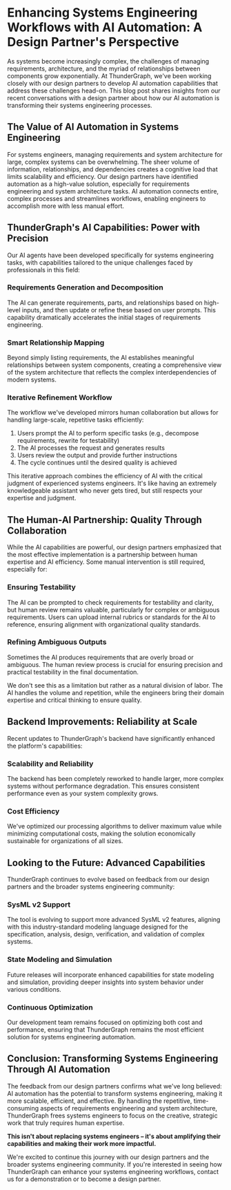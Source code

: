 # Enhancing Systems Engineering Workflows with AI Automation: A Design Partner's Perspective

As systems become increasingly complex, the challenges of managing requirements, architecture, and the myriad of relationships between components grow exponentially. At ThunderGraph, we've been working closely with our design partners to develop AI automation capabilities that address these challenges head-on. This blog post shares insights from our recent conversations with a design partner about how our AI automation is transforming their systems engineering processes.

## The Value of AI Automation in Systems Engineering

For systems engineers, managing requirements and system architecture for large, complex systems can be overwhelming. The sheer volume of information, relationships, and dependencies creates a cognitive load that limits scalability and efficiency. Our design partners have identified automation as a high-value solution, especially for requirements engineering and system architecture tasks. AI automation connects entire, complex processes and streamlines workflows, enabling engineers to accomplish more with less manual effort.

## ThunderGraph's AI Capabilities: Power with Precision

Our AI agents have been developed specifically for systems engineering tasks, with capabilities tailored to the unique challenges faced by professionals in this field:

### Requirements Generation and Decomposition

The AI can generate requirements, parts, and relationships based on high-level inputs, and then update or refine these based on user prompts. This capability dramatically accelerates the initial stages of requirements engineering.

### Smart Relationship Mapping

Beyond simply listing requirements, the AI establishes meaningful relationships between system components, creating a comprehensive view of the system architecture that reflects the complex interdependencies of modern systems.

### Iterative Refinement Workflow

The workflow we've developed mirrors human collaboration but allows for handling large-scale, repetitive tasks efficiently:

1. Users prompt the AI to perform specific tasks (e.g., decompose requirements, rewrite for testability)
2. The AI processes the request and generates results
3. Users review the output and provide further instructions
4. The cycle continues until the desired quality is achieved

This iterative approach combines the efficiency of AI with the critical judgment of experienced systems engineers. It's like having an extremely knowledgeable assistant who never gets tired, but still respects your expertise and judgment.

## The Human-AI Partnership: Quality Through Collaboration

While the AI capabilities are powerful, our design partners emphasized that the most effective implementation is a partnership between human expertise and AI efficiency. Some manual intervention is still required, especially for:

### Ensuring Testability

The AI can be prompted to check requirements for testability and clarity, but human review remains valuable, particularly for complex or ambiguous requirements. Users can upload internal rubrics or standards for the AI to reference, ensuring alignment with organizational quality standards.

### Refining Ambiguous Outputs

Sometimes the AI produces requirements that are overly broad or ambiguous. The human review process is crucial for ensuring precision and practical testability in the final documentation.

We don't see this as a limitation but rather as a natural division of labor. The AI handles the volume and repetition, while the engineers bring their domain expertise and critical thinking to ensure quality.

## Backend Improvements: Reliability at Scale

Recent updates to ThunderGraph's backend have significantly enhanced the platform's capabilities:

### Scalability and Reliability

The backend has been completely reworked to handle larger, more complex systems without performance degradation. This ensures consistent performance even as your system complexity grows.

### Cost Efficiency

We've optimized our processing algorithms to deliver maximum value while minimizing computational costs, making the solution economically sustainable for organizations of all sizes.

## Looking to the Future: Advanced Capabilities

ThunderGraph continues to evolve based on feedback from our design partners and the broader systems engineering community:

### SysML v2 Support

The tool is evolving to support more advanced SysML v2 features, aligning with this industry-standard modeling language designed for the specification, analysis, design, verification, and validation of complex systems.

### State Modeling and Simulation

Future releases will incorporate enhanced capabilities for state modeling and simulation, providing deeper insights into system behavior under various conditions.

### Continuous Optimization

Our development team remains focused on optimizing both cost and performance, ensuring that ThunderGraph remains the most efficient solution for systems engineering automation.

## Conclusion: Transforming Systems Engineering Through AI Automation

The feedback from our design partners confirms what we've long believed: AI automation has the potential to transform systems engineering, making it more scalable, efficient, and effective. By handling the repetitive, time-consuming aspects of requirements engineering and system architecture, ThunderGraph frees systems engineers to focus on the creative, strategic work that truly requires human expertise.

**This isn't about replacing systems engineers – it's about amplifying their capabilities and making their work more impactful.**

We're excited to continue this journey with our design partners and the broader systems engineering community. If you're interested in seeing how ThunderGraph can enhance your systems engineering workflows, contact us for a demonstration or to become a design partner.


